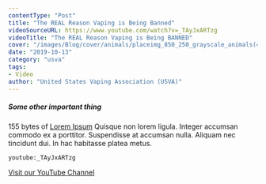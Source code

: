 ```yaml
---
contentType: "Post"
title: "The REAL Reason Vaping is Being Banned"
videoSourceURL: https://www.youtube.com/watch?v=_TAyJxARTzg
videoTitle: "The REAL Reason Vaping is Being BANNED"
cover: "/images/Blog/cover/animals/placeimg_850_250_grayscale_animals(4).jpg"
date: "2019-10-13"
category: "usva"
tags:
- Video
author: "United States Vaping Association (USVA)"
---
```


##### Some other important thing

155 bytes of [Lorem Ipsum](https://www.lipsum.com/) Quisque non lorem ligula. Integer accumsan commodo ex a porttitor. Suspendisse at accumsan nulla. Aliquam nec tincidunt dui. In hac habitasse platea metus. 

`youtube:_TAyJxARTzg`

[Visit our YouTube Channel](https://www.youtube.com/channel/UCdIRb1EcGMa3SO8oHeLW_6A)
